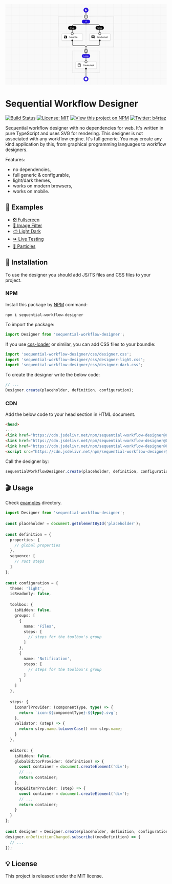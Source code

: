 ![Sequential Workflow Designer](.github/cover.png)

# Sequential Workflow Designer

[![Build Status](https://app.travis-ci.com/b4rtaz/sequential-workflow-designer.svg?branch=main)](https://app.travis-ci.com/b4rtaz/sequential-workflow-designer) [![License: MIT](https://img.shields.io/github/license/mashape/apistatus.svg)](/LICENSE) [![View this project on NPM](https://img.shields.io/npm/v/sequential-workflow-designer.svg)](https://npmjs.org/package/sequential-workflow-designer) [![Twitter: b4rtaz](https://img.shields.io/twitter/follow/b4rtaz.svg?style=social)](https://twitter.com/b4rtaz)

Sequential workflow designer with no dependencies for web. It's written in pure TypeScript and uses SVG for rendering. This designer is not associated with any workflow engine. It's full generic. You may create any kind application by this, from graphical programming languages to workflow designers.

Features:

* no dependencies,
* full generic & configurable,
* light/dark themes,
* works on modern browsers,
* works on mobile.

## 👀 Examples

* [❎ Fullscreen](https://b4rtaz.github.io/sequential-workflow-designer/examples/fullscreen.html)
* [🌅 Image Filter](https://b4rtaz.github.io/sequential-workflow-designer/examples/image-filter.html)
* [⛅ Light Dark](https://b4rtaz.github.io/sequential-workflow-designer/examples/light-dark.html)
* [⏩ Live Testing](https://b4rtaz.github.io/sequential-workflow-designer/examples/live-testing.html)
* [🔴 Particles](https://b4rtaz.github.io/sequential-workflow-designer/examples/particles.html)

## 🚀 Installation

To use the designer you should add JS/TS files and CSS files to your project.

### NPM

Install this package by [NPM](https://www.npmjs.com/) command:

`npm i sequential-workflow-designer`

To import the package:

```ts
import Designer from 'sequential-workflow-designer';
```

If you use [css-loader](https://webpack.js.org/loaders/css-loader/) or similar, you can add CSS files to your boundle:

```ts
import 'sequential-workflow-designer/css/designer.css';
import 'sequential-workflow-designer/css/designer-light.css';
import 'sequential-workflow-designer/css/designer-dark.css';
```

To create the designer write the below code:

```ts
// ...
Designer.create(placeholder, definition, configuration);
```

### CDN

Add the below code to your head section in HTML document.

```html
<head>
...
<link href="https://cdn.jsdelivr.net/npm/sequential-workflow-designer@0.1.3/css/designer.css" rel="stylesheet">
<link href="https://cdn.jsdelivr.net/npm/sequential-workflow-designer@0.1.3/css/designer-light.css" rel="stylesheet">
<link href="https://cdn.jsdelivr.net/npm/sequential-workflow-designer@0.1.3/css/designer-dark.css" rel="stylesheet">
<script src="https://cdn.jsdelivr.net/npm/sequential-workflow-designer@0.1.3/lib/designer.js"></script>
```

Call the designer by:

```js
sequentialWorkflowDesigner.create(placeholder, definition, configuration);
```

## 🎬 Usage

Check [examples](/examples) directory.

```ts
import Designer from 'sequential-workflow-designer';

const placeholder = document.getElementById('placeholder');

const definition = {
  properties: {
    // global properties
  },
  sequence: [
    // root steps
  ]
};

const configuration = {
  theme: 'light',
  isReadonly: false,

  toolbox: {
    isHidden: false,
    groups: [
      {
        name: 'Files',
        steps: [
          // steps for the toolbox's group
        ]
      },
      {
        name: 'Notification',
        steps: [
          // steps for the toolbox's group
        ]
      }
    ]
  },

  steps: {
    iconUrlProvider: (componentType, type) => {
      return `icon-${componentType}-${type}.svg`;
    },
    validator: (step) => {
      return step.name.toLowerCase() === step.name;
    }
  },

  editors: {
    isHidden: false,
    globalEditorProvider: (definition) => {
      const container = document.createElement('div');
      // ...
      return container;
    },
    stepEditorProvider: (step) => {
      const container = document.createElement('div');
      // ...
      return container;
    }
  }
};

const designer = Designer.create(placeholder, definition, configuration);
designer.onDefinitionChanged.subscribe((newDefinition) => {
  // ...
});
```

## 💡 License

This project is released under the MIT license.
